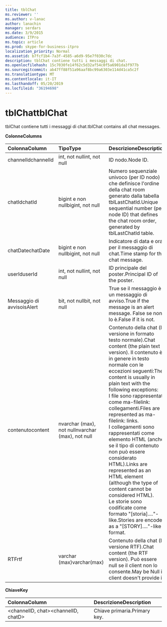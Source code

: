 ```yaml
---
title: tblChat
ms.reviewer: ''
ms.author: v-lanac
author: lanachin
manager: serdars
ms.date: 3/9/2015
audience: ITPro
ms.topic: article
ms.prod: skype-for-business-itpro
localization_priority: Normal
ms.assetid: b7fcf1b4-7a3f-4585-a6d9-95e7f030c7dc
description: tblChat contiene tutti i messaggi di chat.
ms.openlocfilehash: 15c7030fe14f62c5d32af54c0f5a6901da3f977b
ms.sourcegitcommit: ab47ff88f51a96aaf8bc99a6303e114d41ca5c2f
ms.translationtype: MT
ms.contentlocale: it-IT
ms.lasthandoff: 05/20/2019
ms.locfileid: "36194698"
---
```

# <a name="tblchat"></a><span data-ttu-id="699be-103">tblChat</span><span class="sxs-lookup"><span data-stu-id="699be-103">tblChat</span></span>
 
<span data-ttu-id="699be-104">tblChat contiene tutti i messaggi di chat.</span><span class="sxs-lookup"><span data-stu-id="699be-104">tblChat contains all chat messages.</span></span>
  
<span data-ttu-id="699be-105">**Colonne**</span><span class="sxs-lookup"><span data-stu-id="699be-105">**Columns**</span></span>

|<span data-ttu-id="699be-106">**Colonna**</span><span class="sxs-lookup"><span data-stu-id="699be-106">**Column**</span></span>|<span data-ttu-id="699be-107">**Tipo**</span><span class="sxs-lookup"><span data-stu-id="699be-107">**Type**</span></span>|<span data-ttu-id="699be-108">**Descrizione**</span><span class="sxs-lookup"><span data-stu-id="699be-108">**Description**</span></span>|
|:-----|:-----|:-----|
|<span data-ttu-id="699be-109">channelId</span><span class="sxs-lookup"><span data-stu-id="699be-109">channelId</span></span>  <br/> |<span data-ttu-id="699be-110">int, not null</span><span class="sxs-lookup"><span data-stu-id="699be-110">int, not null</span></span>  <br/> |<span data-ttu-id="699be-111">ID nodo.</span><span class="sxs-lookup"><span data-stu-id="699be-111">Node ID.</span></span>  <br/> |
|<span data-ttu-id="699be-112">chatId</span><span class="sxs-lookup"><span data-stu-id="699be-112">chatId</span></span>  <br/> |<span data-ttu-id="699be-113">bigint e non null</span><span class="sxs-lookup"><span data-stu-id="699be-113">bigint, not null</span></span>  <br/> |<span data-ttu-id="699be-114">Numero sequenziale univoco (per ID nodo) che definisce l'ordine della chat room generato dalla tabella tblLastChatId.</span><span class="sxs-lookup"><span data-stu-id="699be-114">Unique sequential number (per node ID) that defines the chat room order, generated by tblLastChatId table.</span></span>  <br/> |
|<span data-ttu-id="699be-115">chatDate</span><span class="sxs-lookup"><span data-stu-id="699be-115">chatDate</span></span>  <br/> |<span data-ttu-id="699be-116">bigint e non null</span><span class="sxs-lookup"><span data-stu-id="699be-116">bigint, not null</span></span>  <br/> |<span data-ttu-id="699be-117">Indicatore di data e ora per il messaggio di chat.</span><span class="sxs-lookup"><span data-stu-id="699be-117">Time stamp for the chat message.</span></span>  <br/> |
|<span data-ttu-id="699be-118">userId</span><span class="sxs-lookup"><span data-stu-id="699be-118">userId</span></span>  <br/> |<span data-ttu-id="699be-119">int, not null</span><span class="sxs-lookup"><span data-stu-id="699be-119">int, not null</span></span>  <br/> |<span data-ttu-id="699be-120">ID principale del poster.</span><span class="sxs-lookup"><span data-stu-id="699be-120">Principal ID of the poster.</span></span>  <br/> |
|<span data-ttu-id="699be-121">Messaggio di avviso</span><span class="sxs-lookup"><span data-stu-id="699be-121">isAlert</span></span>  <br/> |<span data-ttu-id="699be-122">bit, not null</span><span class="sxs-lookup"><span data-stu-id="699be-122">bit, not null</span></span>  <br/> |<span data-ttu-id="699be-123">True se il messaggio è un messaggio di avviso.</span><span class="sxs-lookup"><span data-stu-id="699be-123">True if the message is an alert message.</span></span> <span data-ttu-id="699be-124">False se non lo è.</span><span class="sxs-lookup"><span data-stu-id="699be-124">False if it is not.</span></span>  <br/> |
|<span data-ttu-id="699be-125">contenuto</span><span class="sxs-lookup"><span data-stu-id="699be-125">content</span></span>  <br/> |<span data-ttu-id="699be-126">nvarchar (max), not null</span><span class="sxs-lookup"><span data-stu-id="699be-126">nvarchar (max), not null</span></span>  <br/> | <span data-ttu-id="699be-127">Contenuto della chat (la versione in formato testo normale).</span><span class="sxs-lookup"><span data-stu-id="699be-127">Chat content (the plain text version).</span></span> <span data-ttu-id="699be-128">Il contenuto è in genere in testo normale con le eccezioni seguenti:</span><span class="sxs-lookup"><span data-stu-id="699be-128">The content is usually in plain text with the following exceptions:</span></span> <br/>  <span data-ttu-id="699be-129">I file sono rappresentati come ma-filelink: collegamenti.</span><span class="sxs-lookup"><span data-stu-id="699be-129">Files are represented as ma-filelink: links.</span></span> <br/>  <span data-ttu-id="699be-130">I collegamenti sono rappresentati come elemento HTML (anche se il tipo di contenuto non può essere considerato HTML).</span><span class="sxs-lookup"><span data-stu-id="699be-130">Links are represented as an HTML element (although the type of content cannot be considered HTML).</span></span> <br/>  <span data-ttu-id="699be-131">Le storie sono codificate come formato "[storia]...."-like.</span><span class="sxs-lookup"><span data-stu-id="699be-131">Stories are encoded as a "[STORY]...."-like format.</span></span> <br/> |
|<span data-ttu-id="699be-132">RTF</span><span class="sxs-lookup"><span data-stu-id="699be-132">rtf</span></span>  <br/> |<span data-ttu-id="699be-133">varchar (max)</span><span class="sxs-lookup"><span data-stu-id="699be-133">varchar(max)</span></span>  <br/> |<span data-ttu-id="699be-134">Contenuto della chat (la versione RTF).</span><span class="sxs-lookup"><span data-stu-id="699be-134">Chat content (the RTF version).</span></span> <span data-ttu-id="699be-135">Può essere null se il client non lo consente.</span><span class="sxs-lookup"><span data-stu-id="699be-135">May be Null if client doesn't provide it.</span></span>  <br/> |
   
<span data-ttu-id="699be-136">**Chiave**</span><span class="sxs-lookup"><span data-stu-id="699be-136">**Key**</span></span>

|<span data-ttu-id="699be-137">**Colonna**</span><span class="sxs-lookup"><span data-stu-id="699be-137">**Column**</span></span>|<span data-ttu-id="699be-138">**Descrizione**</span><span class="sxs-lookup"><span data-stu-id="699be-138">**Description**</span></span>|
|:-----|:-----|
|<span data-ttu-id="699be-139">\<channelID, chat\></span><span class="sxs-lookup"><span data-stu-id="699be-139">\<channelID, chatD\></span></span>  <br/> |<span data-ttu-id="699be-140">Chiave primaria.</span><span class="sxs-lookup"><span data-stu-id="699be-140">Primary key.</span></span>  <br/> |
   

